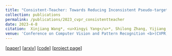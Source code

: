 ```yaml
---
title: "Consistent-Teacher: Towards Reducing Inconsistent Pseudo-targets in Semi-supervised Object Detection"
collection: publications
permalink: /publications/2023_cvpr_consistentteacher
date: 2023-4-8
citation:  Xinjiang Wang*, <u>Xingyi Yang</u>*, Shilong Zhang, Yijiang Li, Litong Feng, Shijie Fang, Chengqi Lyu, Kai Chen, Wayne Zhang (* Equally Contributed)
venue: 'Conference on Computer Vision and Pattern Recognition <b>(CVPR)</b>, <b>(Highlight)<b/>'
---
```



[[paper](https://arxiv.org/abs/2209.01589)] [[arxiv](https://arxiv.org/abs/2209.01589)]  [[code](https://github.com/Adamdad/ConsistentTeacher)] [[project page](https://adamdad.github.io/consistentteacher/)]
